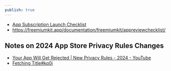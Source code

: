 ```yaml
---
publish: true
---
```

- [App Subscription Launch Checklist](https://www.revenuecat.com/docs/test-and-launch/launch-checklist) 
- https://freemiumkit.app/documentation/freemiumkit/appreviewchecklist/

## Notes on 2024 App Store Privacy Rules Changes
- [Your App Will Get Rejected | New Privacy Rules - 2024 - YouTube](https://www.youtube.com/watch?v=T6IvImk66m8)  
- [Fetching Title#kq0i](https://www.revenuecat.com/blog/growth/am-i-a-trader-and-other-existential-questions-for-developers/)